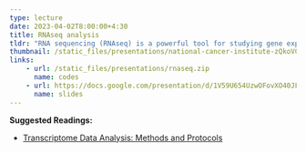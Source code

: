 ```yaml
---
type: lecture
date: 2023-04-02T8:00:00+4:30
title: RNAseq analysis
tldr: "RNA sequencing (RNAseq) is a powerful tool for studying gene expression and regulation in a wide range of biological systems. This course will provide an introduction to RNAseq data analysis, including data preprocessing, alignment, quantification, differential gene expression analysis, and functional interpretation."
thumbnail: /static_files/presentations/national-cancer-institute-zQkoVCTyaHI-unsplash.jpg
links: 
    - url: /static_files/presentations/rnaseq.zip
      name: codes
    - url: https://docs.google.com/presentation/d/1V59U654UzwOFovXO40JFi3UKNGil6kKFHN3JZas32yA/edit?usp=sharing
      name: slides
---
```

**Suggested Readings:**
- [Transcriptome Data Analysis: Methods and Protocols ](https://link.springer.com/book/10.1007/978-1-4939-7710-9)
